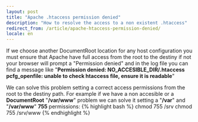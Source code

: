 ```yaml
---
layout: post
title: "Apache .htaccess permission denied"
description: "How to resolve the access to a non existent .htaccess"
redirect_from: /article/apache-htaccess-permission-denied/
locale: en
---
```


If we choose another DocumentRoot location for any host configuration you must ensure that Apache have full access from the root to the destiny if not your browser will prompt a "Permission denied" and in the log file you can find a message like "<strong>Permission denied: NO_ACCESIBLE_DIR/.htaccess pcfg_openfile: unable to check htaccess file, ensure it is readable</strong>"

We can solve this problem setting a correct access permissions from the root to the destiny path. For example if we have a non accesible or a **DocumentRoot** "**/var/www**" problem we can solve it setting a "**/var**" and "**/var/www**" **755** permissions:
{% highlight bash %}
chmod 755 /srv
chmod 755 /srv/www
{% endhighlight %}
